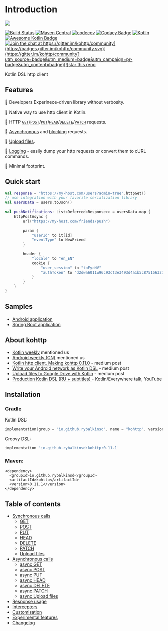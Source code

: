 # Introduction

![](https://repository-images.githubusercontent.com/141764280/12771480-a7f9-11e9-8a41-4a1280106f8a)

[![Build Status](https://travis-ci.org/rybalkinsd/kohttp.svg?branch=master)](https://travis-ci.org/rybalkinsd/kohttp) [![Maven Central](https://maven-badges.herokuapp.com/maven-central/io.github.rybalkinsd/kohttp/badge.svg)](https://maven-badges.herokuapp.com/maven-central/io.github.rybalkinsd/kohttp) [![codecov](https://codecov.io/gh/rybalkinsd/kohttp/branch/master/graph/badge.svg)](https://codecov.io/gh/rybalkinsd/kohttp) [![Codacy Badge](https://api.codacy.com/project/badge/Grade/e072bcbe3dcf4fce87e44443f0721537)](https://www.codacy.com/app/yan.brikl/kohttp?utm_source=github.com&amp;utm_medium=referral&amp;utm_content=rybalkinsd/kohttp&amp;utm_campaign=Badge_Grade) [![Kotlin](https://img.shields.io/badge/Kotlin-1.3.50-blue.svg)](https://kotlinlang.org) [![Awesome Kotlin Badge](https://kotlin.link/awesome-kotlin.svg)](https://github.com/KotlinBy/awesome-kotlin) [![Join the chat at https://gitter.im/kohttp/community](https://badges.gitter.im/kohttp/community.svg)](https://gitter.im/kohttp/community?utm_source=badge&utm_medium=badge&utm_campaign=pr-badge&utm_content=badge)[![star this repo](http://githubbadges.com/star.svg?user=rybalkinsd&repo=kohttp&style=flat)](https://github.com/rybalkinsd/kohttp)

Kotlin DSL http client

## Features
 🔹 Developers Experinece-driven library without verbosity.
 
 🔹 Native way to use http client in Kotlin.
 
 🔹 HTTP [`GET`](gitbook/core/synchronous-calls/get.md)/[`POST`](gitbook/core/synchronous-calls/post.md)/[`PUT`](gitbook/core/synchronous-calls/put.md)/[`HEAD`](gitbook/core/synchronous-calls/head.md)/[`DELETE`](gitbook/core/synchronous-calls/delete.md)/[`PATCH`](gitbook/core/synchronous-calls/patch.md) requests.   
 
 🔹 [Asynchronous](gitbook/core/asynchronous-calls/) and [blocking](gitbook/core/synchronous-calls/) requests.  
 
 🔹 [Upload files](gitbook/core/synchronous-calls/upload-files.md).
 
 🔹 [Logging](gitbook/core/interceptors.md#logging-interceptor-a-request-logging-interceptor) - easily dump your http requests or convert them to cURL commands.
 
 🔹 Minimal footprint.


## Quick start
```kotlin
val response = "https://my-host.com/users?admin=true".httpGet()
// use integration with your favorite serialization library
val usersData = users.toJson()

val pushNotifications: List<Deferred<Response>> = usersData.map {
    httpPostAsync {
        url("https://my-host.com/friends/push")
        
        param {
            "userId" to it[id]
            "eventType" to NewFriend
        }
        
        header {
            "locale" to "en_EN"
            cookie {
                "user_session" to "toFycNV"
                "authToken" to "d2dwa6011w96c93ct3e3493d4a1b5c8751563217409"
            }
        }
    }
}
```

## Samples
- [Android application](/samples/android)
- [Spring Boot application](/samples/spring)  

## About kohttp

* [Kotlin weekly](https://mailchi.mp/kotlinweekly/kotlin-weekly-124) mentioned us
* [Android weekly \(CN\)](https://androidweekly.io/android-dev-weekly-issue-208/) mentioned us
* [Kotlin http client. Making kohttp 0.11.0](https://medium.com/@sergei.rybalkin/kotlin-http-client-making-kohttp-0-11-0-af16fb702c86?source=friends_link&sk=e0284c5f8028034eafd433ff5fcfcf47) - medium post
* [Write your Android network as Kotlin DSL](https://medium.com/datadriveninvestor/write-your-android-networking-as-a-kotlin-dsl-330febae503f) - medium post
* [Upload files to Google Drive with Kotlin](https://medium.com/@sergei.rybalkin/upload-file-to-google-drive-with-kotlin-931cec5252c1) - medium post
* [Production Kotlin DSL \(RU + subtitles\) ](https://youtu.be/4m9bS0M0Nww) - Kotlin/Everywhere talk, YouTube

## Installation

### Gradle

Kotlin DSL:

```kotlin
implementation(group = "io.github.rybalkinsd", name = "kohttp", version = "0.11.1")
```

Groovy DSL:

```groovy
implementation 'io.github.rybalkinsd:kohttp:0.11.1'
```

### Maven:

```markup
<dependency>
  <groupId>io.github.rybalkinsd</groupId>
  <artifactId>kohttp</artifactId>
  <version>0.11.1</version>
</dependency>
```

## Table of contents

* [Synchronous calls](gitbook/core/synchronous-calls/)
  * [GET](gitbook/core/synchronous-calls/get.md)
  * [POST](gitbook/core/synchronous-calls/post.md)
  * [PUT](gitbook/core/synchronous-calls/put.md)
  * [HEAD](gitbook/core/synchronous-calls/head.md)
  * [DELETE](gitbook/core/synchronous-calls/delete.md)
  * [PATCH](gitbook/core/synchronous-calls/patch.md)
  * [Upload files](gitbook/core/synchronous-calls/upload-files.md)
* [Asynchronous calls](gitbook/core/asynchronous-calls/)
  * [async GET](gitbook/core/asynchronous-calls/async-get.md)
  * [async POST](gitbook/core/asynchronous-calls/async-post.md)
  * [async PUT](gitbook/core/asynchronous-calls/async-put.md)
  * [async HEAD](gitbook/core/asynchronous-calls/async-head.md)
  * [async DELETE](gitbook/core/asynchronous-calls/async-delete.md)
  * [async PATCH](gitbook/core/asynchronous-calls/async-patch.md)
  * [async Upload files](gitbook/core/asynchronous-calls/async-upload-files.md)
* [Response usage](gitbook/core/response-usage.md)
* [Interceptors](gitbook/core/interceptors.md)
* [Customisation](gitbook/core/customisation.md)
* [Experimental features](gitbook/core/experimental-features.md)
* [Changelog](gitbook/history/changelog.md)

